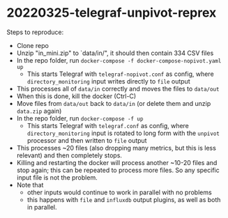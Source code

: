 # 20220325-telegraf-unpivot-reprex

Steps to reproduce:

* Clone repo
* Unzip "in_mini.zip" to `data/in/", it should then contain 334 CSV files
* In the repo folder, run `docker-compose -f docker-compose-nopivot.yaml up`
  * This starts Telegraf with `telegraf-nopivot.conf` as config, where `directory_monitoring` input writes directly to `file` output
* This processes all of `data/in` correctly and moves the files to `data/out`
* When this is done, kill the docker (Ctrl-C)
* Move files from `data/out` back to `data/in` (or delete them and unzip `data.zip` again)
* In the repo folder, run `docker-compose -f up`
  * This starts Telegraf with `telegraf.conf` as config, where `directory_monitoring` input is rotated to long form with the `unpivot` processor and then written to `file` output
* This processes ~20 files (also dropping many metrics, but this is less relevant) and then completely stops. 
* Killing and restarting the docker will process another ~10-20 files and stop again; this can be repeated to process more files. So any specific input file is not the problem.
* Note that 
  * other inputs would continue to work in parallel with no problems
  * this happens with `file` and `influxdb` output plugins, as well as both in parallel.
